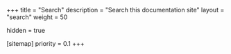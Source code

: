 +++
title = "Search"
description = "Search this documentation site"
layout = "search"
weight = 50

hidden = true

[sitemap]
priority = 0.1
+++

<!-- This file exists solely to respond to /search URL with the related `search`
layout template.

No content shown here is rendered, all content is based in the template
layouts/page/search.html -->
